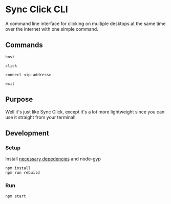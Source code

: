 # Sync Click CLI

A command line interface for clicking on multiple desktops at the same time over the internet with one simple command.

## Commands

```
host
```
```
click
```
```
connect <ip-address>
```
```
exit
```


## Purpose

Well it's just like Sync Click, except it's a lot more lightweight since you can use it straight from your terminal!

## Development

### Setup

Install [necessary depedencies](https://github.com/octalmage/robotjs#building) and node-gyp

```
npm install
npm run rebuild
```

### Run

`npm start`